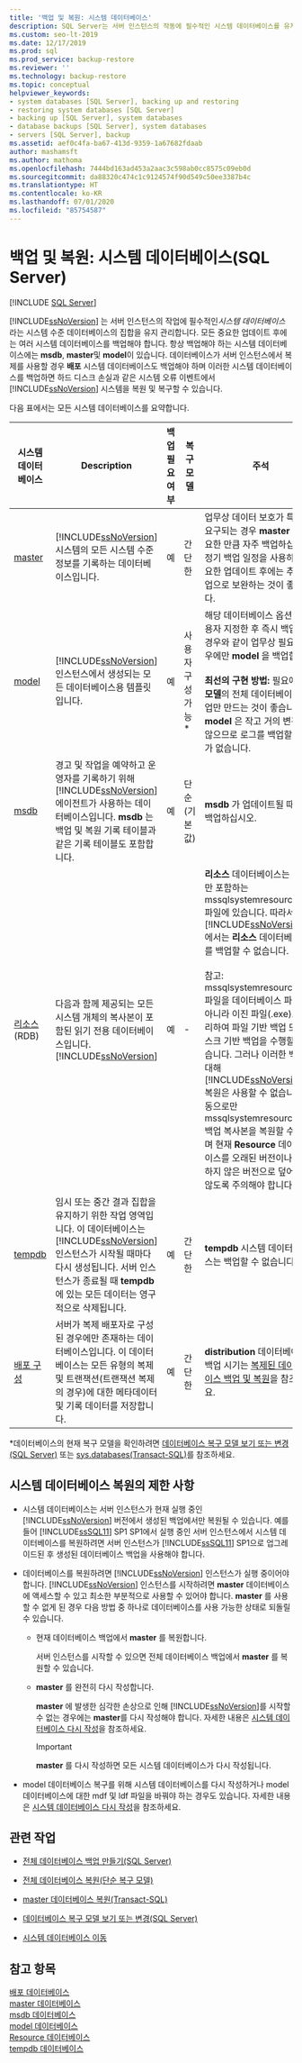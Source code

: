 ```yaml
---
title: '백업 및 복원: 시스템 데이터베이스'
description: SQL Server는 서버 인스턴스의 작동에 필수적인 시스템 데이터베이스를 유지 관리합니다. 모든 중요한 업데이트 후에는 여러 시스템 데이터베이스를 백업해야 합니다.
ms.custom: seo-lt-2019
ms.date: 12/17/2019
ms.prod: sql
ms.prod_service: backup-restore
ms.reviewer: ''
ms.technology: backup-restore
ms.topic: conceptual
helpviewer_keywords:
- system databases [SQL Server], backing up and restoring
- restoring system databases [SQL Server]
- backing up [SQL Server], system databases
- database backups [SQL Server], system databases
- servers [SQL Server], backup
ms.assetid: aef0c4fa-ba67-413d-9359-1a67682fdaab
author: mashamsft
ms.author: mathoma
ms.openlocfilehash: 7444bd163ad453a2aac3c598ab0cc8575c09eb0d
ms.sourcegitcommit: da88320c474c1c9124574f90d549c50ee3387b4c
ms.translationtype: HT
ms.contentlocale: ko-KR
ms.lasthandoff: 07/01/2020
ms.locfileid: "85754587"
---
```

# <a name="backuprestoresystemdatabases-sql-server"></a>백업 및 복원: 시스템 데이터베이스(SQL Server)

 [!INCLUDE [SQL Server](../../includes/applies-to-version/sqlserver.md)]

  [!INCLUDE[ssNoVersion](../../includes/ssnoversion-md.md)] 는 서버 인스턴스의 작업에 필수적인*시스템 데이터베이스*라는 시스템 수준 데이터베이스의 집합을 유지 관리합니다. 모든 중요한 업데이트 후에는 여러 시스템 데이터베이스를 백업해야 합니다. 항상 백업해야 하는 시스템 데이터베이스에는 **msdb**, **master**및 **model**이 있습니다. 데이터베이스가 서버 인스턴스에서 복제를 사용할 경우 **배포** 시스템 데이터베이스도 백업해야 하며 이러한 시스템 데이터베이스를 백업하면 하드 디스크 손실과 같은 시스템 오류 이벤트에서 [!INCLUDE[ssNoVersion](../../includes/ssnoversion-md.md)] 시스템을 복원 및 복구할 수 있습니다.  
  
 다음 표에서는 모든 시스템 데이터베이스를 요약합니다.  
  
|시스템 데이터베이스|Description|백업 필요 여부|복구 모델|주석|  
|---------------------|-----------------|---------------------------|--------------------|--------------|  
|[master](../../relational-databases/databases/master-database.md)|[!INCLUDE[ssNoVersion](../../includes/ssnoversion-md.md)] 시스템의 모든 시스템 수준 정보를 기록하는 데이터베이스입니다.|예|간단한|업무상 데이터 보호가 특별히 요구되는 경우 **master** 를 필요한 만큼 자주 백업하십시오. 정기 백업 일정을 사용하고 중요한 업데이트 후에는 추가 백업으로 보완하는 것이 좋습니다.|  
|[model](../../relational-databases/databases/model-database.md)|[!INCLUDE[ssNoVersion](../../includes/ssnoversion-md.md)]인스턴스에서 생성되는 모든 데이터베이스용 템플릿입니다.|예|사용자 구성 가능*|해당 데이터베이스 옵션을 사용자 지정한 후 즉시 백업하는 경우와 같이 업무상 필요한 경우에만 **model** 을 백업합니다.<br /><br /> **최선의 구현 방법:** 필요에 따라 **모델**의 전체 데이터베이스 백업만 만드는 것이 좋습니다. **model** 은 작고 거의 변경되지 않으므로 로그를 백업할 필요가 없습니다.|  
|[msdb](../../relational-databases/databases/msdb-database.md)|경고 및 작업을 예약하고 운영자를 기록하기 위해 [!INCLUDE[ssNoVersion](../../includes/ssnoversion-md.md)] 에이전트가 사용하는 데이터베이스입니다. **msdb** 는 백업 및 복원 기록 테이블과 같은 기록 테이블도 포함합니다.|예|단순(기본값)|**msdb** 가 업데이트될 때마다 백업하십시오.|  
|[리소스](../../relational-databases/databases/resource-database.md) (RDB)|다음과 함께 제공되는 모든 시스템 개체의 복사본이 포함된 읽기 전용 데이터베이스입니다. [!INCLUDE[ssNoVersion](../../includes/ssnoversion-md.md)]|예|-|**리소스** 데이터베이스는 코드만 포함하는 mssqlsystemresource.mdf 파일에 있습니다. 따라서 [!INCLUDE[ssNoVersion](../../includes/ssnoversion-md.md)] 에서는 **리소스** 데이터베이스를 백업할 수 없습니다.<br /><br /> 참고: mssqlsystemresource.mdf 파일을 데이터베이스 파일이 아니라 이진 파일(.exe)로 처리하여 파일 기반 백업 또는 디스크 기반 백업을 수행할 수 있습니다. 그러나 이러한 백업에 대해 [!INCLUDE[ssNoVersion](../../includes/ssnoversion-md.md)] 복원은 사용할 수 없습니다. 수동으로만 mssqlsystemresource.mdf 백업 복사본을 복원할 수 있으며 현재 **Resource** 데이터베이스를 오래된 버전이나 안전하지 않은 버전으로 덮어쓰지 않도록 주의해야 합니다.|  
|[tempdb](../../relational-databases/databases/tempdb-database.md)|임시 또는 중간 결과 집합을 유지하기 위한 작업 영역입니다. 이 데이터베이스는 [!INCLUDE[ssNoVersion](../../includes/ssnoversion-md.md)] 인스턴스가 시작될 때마다 다시 생성됩니다. 서버 인스턴스가 종료될 때 **tempdb** 에 있는 모든 데이터는 영구적으로 삭제됩니다.|예|간단한|**tempdb** 시스템 데이터베이스는 백업할 수 없습니다.|  
|[배포 구성](../../relational-databases/replication/configure-distribution.md)|서버가 복제 배포자로 구성된 경우에만 존재하는 데이터베이스입니다. 이 데이터베이스는 모든 유형의 복제 및 트랜잭션(트랜잭션 복제의 경우)에 대한 메타데이터 및 기록 데이터를 저장합니다.|예|간단한|**distribution** 데이터베이스의 백업 시기는 [복제된 데이터베이스 백업 및 복원](../../relational-databases/replication/administration/back-up-and-restore-replicated-databases.md)을 참조하세요.|  
  
 *데이터베이스의 현재 복구 모델을 확인하려면 [데이터베이스 복구 모델 보기 또는 변경&#40;SQL Server&#41;](../../relational-databases/backup-restore/view-or-change-the-recovery-model-of-a-database-sql-server.md) 또는 [sys.databases&#40;Transact-SQL&#41;](../../relational-databases/system-catalog-views/sys-databases-transact-sql.md)를 참조하세요.  
  
## <a name="limitations-on-restoring-system-databases"></a>시스템 데이터베이스 복원의 제한 사항  
  
-   시스템 데이터베이스는 서버 인스턴스가 현재 실행 중인 [!INCLUDE[ssNoVersion](../../includes/ssnoversion-md.md)] 버전에서 생성된 백업에서만 복원될 수 있습니다. 예를 들어 [!INCLUDE[ssSQL11](../../includes/sssql11-md.md)] SP1 SP1에서 실행 중인 서버 인스턴스에서 시스템 데이터베이스를 복원하려면 서버 인스턴스가 [!INCLUDE[ssSQL11](../../includes/sssql11-md.md)] SP1으로 업그레이드된 후 생성된 데이터베이스 백업을 사용해야 합니다.  
  
-   데이터베이스를 복원하려면 [!INCLUDE[ssNoVersion](../../includes/ssnoversion-md.md)] 인스턴스가 실행 중이어야 합니다. [!INCLUDE[ssNoVersion](../../includes/ssnoversion-md.md)] 인스턴스를 시작하려면 **master** 데이터베이스에 액세스할 수 있고 최소한 부분적으로 사용할 수 있어야 합니다. **master** 를 사용할 수 없게 된 경우 다음 방법 중 하나로 데이터베이스를 사용 가능한 상태로 되돌릴 수 있습니다.  
  
    -   현재 데이터베이스 백업에서 **master** 를 복원합니다.  
  
         서버 인스턴스를 시작할 수 있으면 전체 데이터베이스 백업에서 **master** 를 복원할 수 있습니다.  
  
    -   **master** 를 완전히 다시 작성합니다.  
  
         **master** 에 발생한 심각한 손상으로 인해 [!INCLUDE[ssNoVersion](../../includes/ssnoversion-md.md)]를 시작할 수 없는 경우에는 **master**를 다시 작성해야 합니다. 자세한 내용은 [시스템 데이터베이스 다시 작성](../../relational-databases/databases/rebuild-system-databases.md)을 참조하세요.  
  
        > [!IMPORTANT]  
        >  **master** 를 다시 작성하면 모든 시스템 데이터베이스가 다시 작성됩니다.  
  
-   model 데이터베이스 복구를 위해 시스템 데이터베이스를 다시 작성하거나 model 데이터베이스에 대한 mdf 및 ldf 파일을 바꿔야 하는 경우도 있습니다. 자세한 내용은 [시스템 데이터베이스 다시 작성](../../relational-databases/databases/rebuild-system-databases.md)을 참조하세요.  
  
##  <a name="related-tasks"></a><a name="RelatedTasks"></a> 관련 작업  
  
-   [전체 데이터베이스 백업 만들기&#40;SQL Server&#41;](../../relational-databases/backup-restore/create-a-full-database-backup-sql-server.md)  
  
-   [전체 데이터베이스 복원&#40;단순 복구 모델&#41;](../../relational-databases/backup-restore/complete-database-restores-simple-recovery-model.md)  
  
-   [master 데이터베이스 복원&#40;Transact-SQL&#41;](../../relational-databases/backup-restore/restore-the-master-database-transact-sql.md)  
  
-   [데이터베이스 복구 모델 보기 또는 변경&#40;SQL Server&#41;](../../relational-databases/backup-restore/view-or-change-the-recovery-model-of-a-database-sql-server.md)  
  
-   [시스템 데이터베이스 이동](../../relational-databases/databases/move-system-databases.md)  
  
## <a name="see-also"></a>참고 항목  
 [배포 데이터베이스](../../relational-databases/replication/distribution-database.md)   
 [master 데이터베이스](../../relational-databases/databases/master-database.md)   
 [msdb 데이터베이스](../../relational-databases/databases/msdb-database.md)   
 [model 데이터베이스](../../relational-databases/databases/model-database.md)   
 [Resource 데이터베이스](../../relational-databases/databases/resource-database.md)   
 [tempdb 데이터베이스](../../relational-databases/databases/tempdb-database.md)  
  
  
